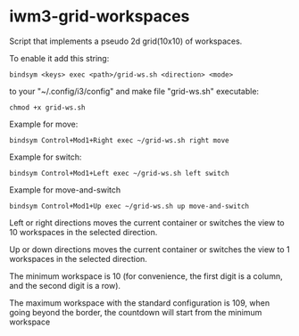 # iwm3-grid-workspaces
Script that implements a pseudo 2d grid(10x10) of workspaces.

To enable it add this string: 

    bindsym <keys> exec <path>/grid-ws.sh <direction> <mode>
    
to your "~/.config/i3/config" and make file "grid-ws.sh" executable:

    chmod +x grid-ws.sh
  
  
  
Example for move:
    
    bindsym Control+Mod1+Right exec ~/grid-ws.sh right move
  
Example for switch:
    
    bindsym Control+Mod1+Left exec ~/grid-ws.sh left switch
  
Example for move-and-switch
    
    bindsym Control+Mod1+Up exec ~/grid-ws.sh up move-and-switch
  

Left or right directions moves the current container or switches the view to 10 workspaces in the selected direction.

Up or down directions moves the current container or switches the view to 1 workspaces in the selected direction.

The minimum workspace is 10 (for convenience, the first digit is a column, and the second digit is a row).

The maximum workspace with the standard configuration is 109, when going beyond the border, 
the countdown will start from the minimum workspace
